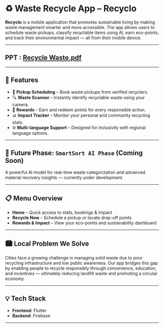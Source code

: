 # ♻️ Waste Recycle App – Recyclo

**Recyclo** is a mobile application that promotes sustainable living by making waste management smarter and more accessible. The app allows users to schedule waste pickups, classify recyclable items using AI, earn eco-points, and track their environmental impact — all from their mobile device.

---

## PPT : [Recycle Waste.pdf](https://github.com/user-attachments/files/21220910/Recycle.Waste.pdf)


---

## 📲 Features

- 📅 **Pickup Scheduling** – Book waste pickups from verified recyclers.
- 🔍 **Waste Scanner** – Instantly identify recyclable waste using your camera.
- 🌱 **Rewards** – Earn and redeem points for every responsible action.
- 📊 **Impact Tracker** – Monitor your personal and community recycling stats.
- 🌐 **Multi-language Support** – Designed for inclusivity with regional language options.

---

## 🚀 Future Phase: `SmartSort AI Phase` (Coming Soon)
A powerful AI model for real-time waste categorization and advanced material recovery insights — currently under development.

---

## 📋 Menu Overview

- **Home** – Quick access to stats, bookings & impact
- **Recycle Now** – Schedule a pickup or locate drop-off points
- **Rewards & Impact** – View your eco-points and sustainability dashboard

---

## 🏙️ Local Problem We Solve

Cities face a growing challenge in managing solid waste due to poor recycling infrastructure and low public awareness. Our app bridges this gap by enabling people to recycle responsibly through convenience, education, and incentives — ultimately reducing landfill waste and promoting a circular economy.

---

## 💡 Tech Stack

- **Frontend**: Flutter
- **Backend**: Firebase

---
